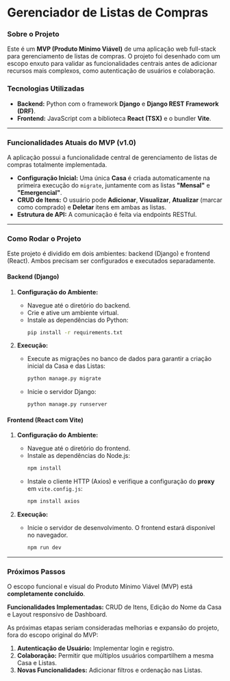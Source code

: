 # Gerenciador de Listas de Compras

### Sobre o Projeto
Este é um **MVP (Produto Mínimo Viável)** de uma aplicação web full-stack para gerenciamento de listas de compras. O projeto foi desenhado com um escopo enxuto para validar as funcionalidades centrais antes de adicionar recursos mais complexos, como autenticação de usuários e colaboração.

### Tecnologias Utilizadas
* **Backend:** Python com o framework **Django** e **Django REST Framework (DRF)**.
* **Frontend:** JavaScript com a biblioteca **React (TSX)** e o bundler **Vite**.

---

### Funcionalidades Atuais do MVP (v1.0)
A aplicação possui a funcionalidade central de gerenciamento de listas de compras totalmente implementada.

* **Configuração Inicial:** Uma única **Casa** é criada automaticamente na primeira execução do `migrate`, juntamente com as listas **"Mensal"** e **"Emergencial"**.
* **CRUD de Itens:** O usuário pode **Adicionar**, **Visualizar**, **Atualizar** (marcar como comprado) e **Deletar** itens em ambas as listas.
* **Estrutura de API:** A comunicação é feita via endpoints RESTful.

---

### Como Rodar o Projeto
Este projeto é dividido em dois ambientes: backend (Django) e frontend (React). Ambos precisam ser configurados e executados separadamente.

#### Backend (Django)

1.  **Configuração do Ambiente:**
    * Navegue até o diretório do backend.
    * Crie e ative um ambiente virtual.
    * Instale as dependências do Python:
        ```bash
        pip install -r requirements.txt
        ```

2.  **Execução:**
    * Execute as migrações no banco de dados para garantir a criação inicial da Casa e das Listas:
        ```bash
        python manage.py migrate
        ```
    * Inicie o servidor Django:
        ```bash
        python manage.py runserver
        ```

#### Frontend (React com Vite)

1.  **Configuração do Ambiente:**
    * Navegue até o diretório do frontend.
    * Instale as dependências do Node.js:
        ```bash
        npm install
        ```
    * Instale o cliente HTTP (Axios) e verifique a configuração do **proxy** em `vite.config.js`:
        ```bash
        npm install axios
        ```

2.  **Execução:**
    * Inicie o servidor de desenvolvimento. O frontend estará disponível no navegador.
        ```bash
        npm run dev
        ```

---

### Próximos Passos

O escopo funcional e visual do Produto Mínimo Viável (MVP) está **completamente concluído**.

**Funcionalidades Implementadas:** CRUD de Itens, Edição do Nome da Casa e Layout responsivo de Dashboard.

As próximas etapas seriam consideradas melhorias e expansão do projeto, fora do escopo original do MVP:

1.  **Autenticação de Usuário:** Implementar login e registro.
2.  **Colaboração:** Permitir que múltiplos usuários compartilhem a mesma Casa e Listas.
3.  **Novas Funcionalidades:** Adicionar filtros e ordenação nas Listas.